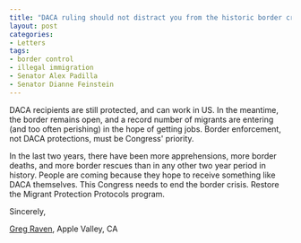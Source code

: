 ```yaml
---
title: "DACA ruling should not distract you from the historic border crisis"
layout: post
categories:
- Letters
tags:
- border control
- illegal immigration
- Senator Alex Padilla
- Senator Dianne Feinstein
---
```


DACA recipients are still protected, and can work in US. In the meantime, the border remains open, and a record number of migrants are entering (and too often perishing) in the hope of getting jobs. Border enforcement, not DACA protections, must be Congress' priority.

In the last two years, there have been more apprehensions, more border deaths, and more border rescues than in any other two year period in history. People are coming because they hope to receive something like DACA themselves. This Congress needs to end the border crisis. Restore the Migrant Protection Protocols program.

Sincerely,

[Greg Raven](https://www.gregraven.org/), Apple Valley, CA